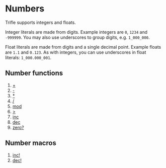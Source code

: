 # Numbers

Trifle supports integers and floats.

Integer literals are made from digits. Example integers are `0`,
`1234` and `-999999`. You may also use underscores to group digits,
e.g. `1_000_000`.

Float literals are made from digits and a single decimal
point. Example floats are `1.1` and `0.123`. As with integers, you can
use underscores in float literals: `1_000.000_001`.

## Number functions

1. [+](Numbers-Add.md)
2. [-](Numbers-Subtract.md)
3. [*](Numbers-Multiply.md)
3. [/](Numbers-Divide.md)
4. [mod](Numbers-Mod.md)
5. [>](Numbers-LessThan.md)
6. [inc](Numbers-Inc.md)
7. [dec](Numbers-Dec.md)
8. [zero?](Numbers-ZeroPredicate.md)

## Number macros

1. [inc!](Numbers-IncMacro.md)
1. [dec!](Numbers-DecMacro.md)
